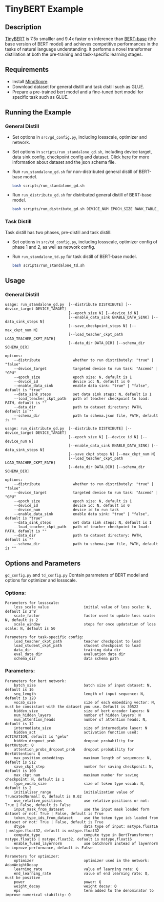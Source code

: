 # TinyBERT Example
## Description
[TinyBERT](https://github.com/huawei-noah/Pretrained-Model/tree/master/TinyBERT) is 7.5x smalller and 9.4x faster on inference than [BERT-base](https://github.com/google-research/bert) (the base version of BERT model) and achieves competitive performances in the tasks of natural language understanding. It performs a novel transformer distillation at both the pre-training and task-specific learning stages.

## Requirements
- Install [MindSpore](https://www.mindspore.cn/install/en).
- Download dataset for general distill and task distill such as GLUE.
- Prepare a pre-trained bert model and a fine-tuned bert model for specific task such as GLUE.

## Running the Example
### General Distill
- Set options in `src/gd_config.py`, including lossscale, optimizer and network.

- Set options in `scripts/run_standalone_gd.sh`, including device target, data sink config, checkpoint config and dataset. Click [here](https://www.mindspore.cn/tutorial/zh-CN/master/use/data_preparation/loading_the_datasets.html#tfrecord) for more information about dataset and the json schema file.

- Run `run_standalone_gd.sh` for non-distributed general distill of BERT-base model.

    ``` bash
    bash scripts/run_standalone_gd.sh
    ```
- Run `run_distribute_gd.sh` for distributed general distill of BERT-base model.

    ``` bash
    bash scripts/run_distribute_gd.sh DEVICE_NUM EPOCH_SIZE RANK_TABLE_FILE
    ```  

### Task Distill
Task distill has two phases, pre-distill and task distill.
- Set options in `src/td_config.py`, including lossscale, optimizer config of phase 1 and 2, as well as network config.

- Run `run_standalone_td.py` for task distill of BERT-base model.

    ```bash
    bash scripts/run_standalone_td.sh
    ```

## Usage
### General Distill
``` 
usage: run_standalone_gd.py  [--distribute DISTRIBUTE] [--device_target DEVICE_TARGET]
                             [--epoch_size N] [--device_id N]
                             [--enable_data_sink ENABLE_DATA_SINK] [--data_sink_steps N]
                             [--save_checkpoint_steps N] [--max_ckpt_num N]
                             [--load_teacher_ckpt_path LOAD_TEACHER_CKPT_PATH]
                             [--data_dir DATA_DIR] [--schema_dir SCHEMA_DIR]

options:
    --distribute               whether to run distributely: "true" | "false"
    --device_target            targeted device to run task: "Ascend" | "GPU"
    --epoch_size               epoch size: N, default is 1
    --device_id                device id: N, default is 0
    --enable_data_sink         enable data sink: "true" | "false", default is "true"
    --data_sink_steps          set data sink steps: N, default is 1
    --load_teacher_ckpt_path   path of teacher checkpoint to load: PATH, default is ""
    --data_dir                 path to dataset directory: PATH, default is ""
    --schema_dir               path to schema.json file, PATH, default is ""

usage: run_distribute_gd.py  [--distribute DISTRIBUTE] [--device_target DEVICE_TARGET]
                             [--epoch_size N] [--device_id N] [--device_num N]
                             [--enable_data_sink ENABLE_DATA_SINK] [--data_sink_steps N]
                             [--save_ckpt_steps N] [--max_ckpt_num N]
                             [--load_teacher_ckpt_path LOAD_TEACHER_CKPT_PATH]
                             [--data_dir DATA_DIR] [--schema_dir SCHEMA_DIR]

options:
    --distribute               whether to run distributely: "true" | "false"
    --device_target            targeted device to run task: "Ascend" | "GPU"
    --epoch_size               epoch size: N, default is 1
    --device_id                device id: N, default is 0
    --device_num               device id to run task
    --enable_data_sink         enable data sink: "true" | "false", default is "true"
    --data_sink_steps          set data sink steps: N, default is 1
    --load_teacher_ckpt_path   path of teacher checkpoint to load: PATH, default is ""
    --data_dir                 path to dataset directory: PATH, default is ""
    --schema_dir               path to schema.json file, PATH, default is ""

```

## Options and Parameters
`gd_config.py` and `td_config.py` Contain parameters of BERT model and options for optimizer and lossscale.
### Options:
```
Parameters for lossscale:
    loss_scale_value                initial value of loss scale: N, default is 2^8
    scale_factor                    factor used to update loss scale: N, default is 2
    scale_window                    steps for once updatation of loss scale: N, default is 50 

Parameters for task-specific config:
    load_teacher_ckpt_path          teacher checkpoint to load
    load_student_ckpt_path          student checkpoint to load
    data_dir                        training data dir
    eval_data_dir                   evaluation data dir
    schema_dir                      data schema path
```

### Parameters:
```
Parameters for bert network:
    batch_size                      batch size of input dataset: N, default is 16
    seq_length                      length of input sequence: N, default is 128
    vocab_size                      size of each embedding vector: N, must be consistant with the dataset you use. Default is 30522
    hidden_size                     size of bert encoder layers: N
    num_hidden_layers               number of hidden layers: N
    num_attention_heads             number of attention heads: N, default is 12
    intermediate_size               size of intermediate layer: N
    hidden_act                      activation function used: ACTIVATION, default is "gelu"
    hidden_dropout_prob             dropout probability for BertOutput: Q
    attention_probs_dropout_prob    dropout probability for BertAttention: Q
    max_position_embeddings         maximum length of sequences: N, default is 512
    save_ckpt_step                  number for saving checkponit: N, default is 100
    max_ckpt_num                    maximum number for saving checkpoint: N, default is 1
    type_vocab_size                 size of token type vocab: N, default is 2
    initializer_range               initialization value of TruncatedNormal: Q, default is 0.02
    use_relative_positions          use relative positions or not: True | False, default is False
    input_mask_from_dataset         use the input mask loaded form dataset or not: True | False, default is True
    token_type_ids_from_dataset     use the token type ids loaded from dataset or not: True | False, default is True
    dtype                           data type of input: mstype.float16 | mstype.float32, default is mstype.float32
    compute_type                    compute type in BertTransformer: mstype.float16 | mstype.float32, default is mstype.float16
    enable_fused_layernorm          use batchnorm instead of layernorm to improve performance, default is False

Parameters for optimizer:
    optimizer                       optimizer used in the network: AdamWeightDecay
    learning_rate                   value of learning rate: Q
    end_learning_rate               value of end learning rate: Q, must be positive
    power                           power: Q
    weight_decay                    weight decay: Q
    eps                             term added to the denominator to improve numerical stability: Q
```

